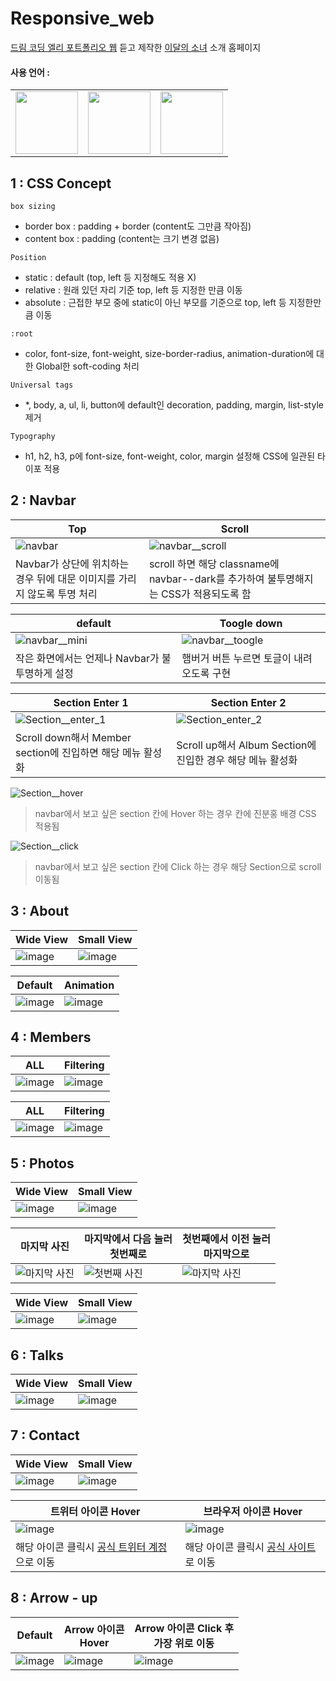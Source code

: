 # Responsive_web

[드림 코딩 엘리 포트폴리오 웹](https://academy.dream-coding.com/courses/portfolio) 듣고 제작한 [이달의 소녀](https://namu.wiki/w/%EC%9D%B4%EB%8B%AC%EC%9D%98%20%EC%86%8C%EB%85%80) 소개 홈페이지
#### 사용 언어 : <br>

<table>
  <tr>
    <td align="left"><img src="https://img.shields.io/badge/-HTML5-313131?style=flat-square&labelColor=313131&logo=html5&logoColor=white&color=313131" width="100px" alt=""/></a>   </td>
    <td align="left"><img src="https://img.shields.io/badge/-CSS3-313131?style=flat-square&labelColor=313131&logo=css3&logoColor=white&color=313131" width="100px" alt=""/></a></td>
     <td align="left"><img src="https://img.shields.io/badge/-Javascript-313131?style=flat-square&labelColor=313131&logo=javascript&logoColor=white&color=313131" width="100px" alt=""/></a></td>
  </tr>
</table>

## 1 : CSS Concept

`box sizing`

- border box : padding + border (content도 그만큼 작아짐)
- content box : padding (content는 크기 변경 없음)

`Position`

- static : default (top, left 등 지정해도 적용 X)
- relative : 원래 있던 자리 기준 top, left 등 지정한 만큼 이동
- absolute : 근접한 부모 중에 static이 아닌 부모를 기준으로 top, left 등 지정한만큼 이동

`:root`
- color, font-size, font-weight, size-border-radius, animation-duration에 대한 Global한 soft-coding 처리

`Universal tags`
- *, body, a, ul, li, button에 default인 decoration, padding, margin, list-style 제거

`Typography`
- h1, h2, h3, p에 font-size, font-weight, color, margin 설정해 CSS에 일관된 타이포 적용



## 2 : Navbar

|Top|Scroll|
|------|---|
|![navbar](https://user-images.githubusercontent.com/67853616/131960748-fc0e8a90-b0a4-446b-ae0e-ff1055887fa8.png)|![navbar__scroll](https://user-images.githubusercontent.com/67853616/131961065-3a48ff24-e847-4037-9a00-d7ede4016933.png)|
|Navbar가 상단에 위치하는 경우 뒤에 대문 이미지를 가리지 않도록 투명 처리|scroll 하면 해당 classname에 navbar--dark를 추가하여 불투명해지는 CSS가 적용되도록 함|


|default|Toogle down|
|------|---|
|![navbar__mini](https://user-images.githubusercontent.com/67853616/131961468-1c7c3f97-bf6d-42d3-a7c9-19366afd0afc.png)|![navbar__toogle](https://user-images.githubusercontent.com/67853616/131962058-bb21d37a-38df-4cc3-88d6-e65e2df9deae.png)|
|작은 화면에서는 언제나 Navbar가 불투명하게 설정|햄버거 버튼 누르면 토글이 내려오도록 구현|


|Section Enter 1 |Section Enter 2|
|------|---|
|![Section__enter_1](https://user-images.githubusercontent.com/67853616/131962378-9bda65b4-365c-47c2-8cc5-7cb051ab4365.png)|![Section_enter_2](https://user-images.githubusercontent.com/67853616/131963024-643581e9-93f6-4552-bc3c-3a221639b4ae.png)|
|Scroll down해서 Member section에 진입하면 해당 메뉴 활성화|Scroll up해서 Album Section에 진입한 경우 해당 메뉴 활성화|




![Section__hover](https://user-images.githubusercontent.com/67853616/131962720-14ce2687-382a-4bef-9fd1-3aa1a49fee53.png)
> navbar에서 보고 싶은 section 칸에 Hover 하는 경우 칸에 진분홍 배경 CSS 적용됨



![Section__click](https://user-images.githubusercontent.com/67853616/131964038-cba67a6f-1acd-4d87-97b9-d89f30980535.png)
> navbar에서 보고 싶은 section 칸에 Click 하는 경우 해당 Section으로 scroll 이동됨

## 3 : About

|Wide View |Small View|
|------|---|
|![image](https://user-images.githubusercontent.com/67853616/131964323-c88c4f87-610f-4fc3-b97b-43167b7a8926.png)|![image](https://user-images.githubusercontent.com/67853616/131964370-7a628c8d-72f2-4a89-8fed-088949632549.png)|


|Default|Animation|
|------|---|
|![image](https://user-images.githubusercontent.com/67853616/131964753-8aed86b6-77e6-48b1-bd5d-f4fe15b2515d.png)|![image](https://user-images.githubusercontent.com/67853616/131964814-c408841c-6295-451a-a23c-53526be70895.png)|


## 4 : Members
|ALL|Filtering|
|--|--|
|![image](https://user-images.githubusercontent.com/67853616/131965027-73a97cb7-fdc4-4128-8c73-45f9c3b7d423.png)|![image](https://user-images.githubusercontent.com/67853616/131965257-9a3caa68-34d1-4216-af6e-fa9448934a28.png)|

|ALL|Filtering|
|--|--|
|![image](https://user-images.githubusercontent.com/67853616/131965027-73a97cb7-fdc4-4128-8c73-45f9c3b7d423.png)|![image](https://user-images.githubusercontent.com/67853616/131965440-098d2258-d388-448b-a0c3-e4224d466811.png)|


## 5 : Photos
|Wide View |Small View|
|--|--|
|![image](https://user-images.githubusercontent.com/67853616/131965667-78815a39-7900-43ba-ab01-2b38e055c61a.png)|![image](https://user-images.githubusercontent.com/67853616/131965799-68ff0858-e0cc-4abe-b390-e260e45f3c44.png)|

|마지막 사진|마지막에서 다음 눌러<br> 첫번째로|첫번째에서 이전 눌러<br> 마지막으로|
|--|--|--|
|![마지막 사진](https://user-images.githubusercontent.com/67853616/131965843-29ce0d53-fbf8-4849-9c0a-f78e5f14e11d.png)|![첫번째 사진](https://user-images.githubusercontent.com/67853616/131965931-2298a95c-609d-4143-98b2-7fe9b12866f0.png)|![마지막 사진](https://user-images.githubusercontent.com/67853616/131965843-29ce0d53-fbf8-4849-9c0a-f78e5f14e11d.png)


|Wide View |Small View|
|------|---|
|![image](https://user-images.githubusercontent.com/67853616/131966489-419a21ba-f1e9-4d71-8592-f821b80345cf.png)|![image](https://user-images.githubusercontent.com/67853616/131966639-f756a68b-a22a-4e80-b5ca-9961e3f92ed5.png)|

## 6 : Talks
|Wide View |Small View|
|------|---|
|![image](https://user-images.githubusercontent.com/67853616/131966858-4222686d-9bef-4460-9dd9-9ec2758ba867.png)|![image](https://user-images.githubusercontent.com/67853616/131966815-dd92516c-1e45-488c-905a-76b0796ef81c.png)|

## 7 : Contact
|Wide View |Small View|
|------|---|
|![image](https://user-images.githubusercontent.com/67853616/131967044-b76ff970-8d78-491a-bd50-1cdab003c5d0.png)|![image](https://user-images.githubusercontent.com/67853616/131967105-608e0c76-6e72-4746-9be6-2ff24b3519d3.png)|

|트위터 아이콘 Hover|브라우저 아이콘 Hover|
|------|---|
|![image](https://user-images.githubusercontent.com/67853616/131967290-e2732209-38fd-4809-8a8d-6a7fdd0df18f.png)|![image](https://user-images.githubusercontent.com/67853616/131967339-46460a59-7d7b-42b5-b0e7-b3b08c80b412.png)|
|해당 아이콘 클릭시 [공식 트위터 계정](https://twitter.com/loonatheworld)으로 이동|해당 아이콘 클릭시 [공식 사이트](http://www.loonatheworld.com/)로 이동|
## 8 : Arrow - up
|Default|Arrow 아이콘<br> Hover|Arrow 아이콘 Click 후<br> 가장 위로 이동
|------|---|--|
|![image](https://user-images.githubusercontent.com/67853616/131967611-27a3d7b3-3a14-4faf-a097-3038ce3bdaa1.png)|![image](https://user-images.githubusercontent.com/67853616/131967563-e39bdbbb-8363-43f6-b47a-09e4df5a3a8d.png)|![image](https://user-images.githubusercontent.com/67853616/131967640-4a0dca92-b3cc-4f50-8159-2b13a215978b.png)|

